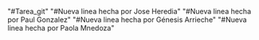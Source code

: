 "#Tarea_git"
"#Nueva linea hecha por Jose Heredia"
"#Nueva linea hecha por Paul Gonzalez"
"#Nueva linea hecha por Génesis Arrieche"
"#Nueva linea hecha por Paola Mnedoza"
